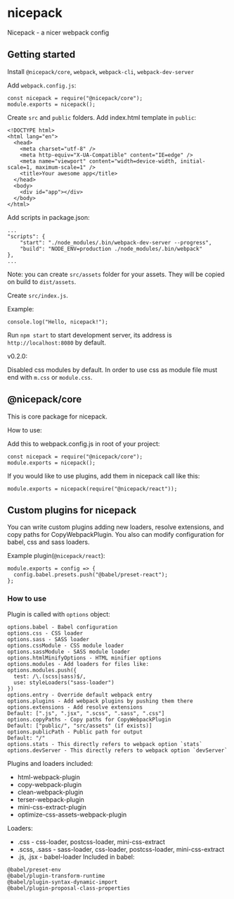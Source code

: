 # nicepack

Nicepack - a nicer webpack config

## Getting started

Install `@nicepack/core`, `webpack`, `webpack-cli`, `webpack-dev-server`

Add `webpack.config.js`:

```
const nicepack = require("@nicepack/core");
module.exports = nicepack();
```

Create `src` and `public` folders. Add index.html template in `public`:

```
<!DOCTYPE html>
<html lang="en">
  <head>
    <meta charset="utf-8" />
    <meta http-equiv="X-UA-Compatible" content="IE=edge" />
    <meta name="viewport" content="width=device-width, initial-scale=1, maximum-scale=1" />
    <title>Your awesome app</title>
  </head>
  <body>
    <div id="app"></div>
  </body>
</html>
```

Add scripts in package.json:

```
...
"scripts": {
    "start": "./node_modules/.bin/webpack-dev-server --progress",
    "build": "NODE_ENV=production ./node_modules/.bin/webpack"
},
...
```

Note: you can create `src/assets` folder for your assets. They will be copied on build to `dist/assets`.

Create `src/index.js`.

Example:

```
console.log("Hello, nicepack!");
```

Run `npm start` to start development server, its address is `http://localhost:8080` by default.

v0.2.0:

Disabled css modules by default. In order to use css as module file must end with `m.css` or `module.css`.

## @nicepack/core

This is core package for nicepack.

How to use:

Add this to webpack.config.js in root of your project:

```
const nicepack = require("@nicepack/core");
module.exports = nicepack();
```

If you would like to use plugins, add them in nicepack call like this:

```
module.exports = nicepack(require("@nicepack/react"));
```

## Custom plugins for nicepack

You can write custom plugins adding new loaders, resolve extensions, and copy paths for CopyWebpackPlugin. You also can modify configuration for babel, css and sass loaders.

Example plugin(`@nicepack/react`):

```
module.exports = config => {
  config.babel.presets.push("@babel/preset-react");
};
```

### How to use

Plugin is called with `options` object:

```
options.babel - Babel configuration
options.css - CSS loader
options.sass - SASS loader
options.cssModule - CSS module loader
options.sassModule - SASS module loader
options.htmlMinifyOptions - HTML minifier options
options.modules - Add loaders for files like:
options.modules.push({
  test: /\.(scss|sass)$/,
  use: styleLoaders("sass-loader")
})
options.entry - Override default webpack entry
options.plugins - Add webpack plugins by pushing them there
options.extensions - Add resolve extensions
Default: [".js", ".jsx", ".scss", ".sass", ".css"]
options.copyPaths - Copy paths for CopyWebpackPlugin
Default: ["public/", "src/assets" (if exists)]
options.publicPath - Public path for output
Default: "/"
options.stats - This directly refers to webpack option `stats`
options.devServer - This directly refers to webpack option `devServer`
```

Plugins and loaders included:

- html-webpack-plugin
- copy-webpack-plugin
- clean-webpack-plugin
- terser-webpack-plugin
- mini-css-extract-plugin
- optimize-css-assets-webpack-plugin

Loaders:

- .css - css-loader, postcss-loader, mini-css-extract
- .scss, .sass - sass-loader, css-loader, postcss-loader, mini-css-extract
- .js, .jsx - babel-loader
  Included in babel:

```
@babel/preset-env
@babel/plugin-transform-runtime
@babel/plugin-syntax-dynamic-import
@babel/plugin-proposal-class-properties
```
